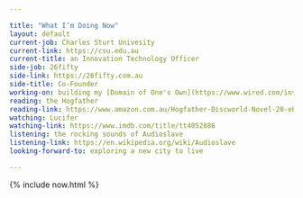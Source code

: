 ```yaml
---

title: "What I’m Doing Now"
layout: default
current-job: Charles Sturt Univesity
current-link: https://csu.edu.au
current-title: an Innovation Technology Officer
side-job: 26fifty
side-link: https://26fifty.com.au
side-title: Co-Founder
working-on: building my [Domain of One's Own](https://www.wired.com/insights/2012/07/a-domain-of-ones-own/) project
reading: the Hogfather
reading-link: https://www.amazon.com.au/Hogfather-Discworld-Novel-20-ebook/dp/B00354YA18/
watching: Lucifer
watching-link: https://www.imdb.com/title/tt4052886
listening: the rocking sounds of Audioslave
listening-link: https://en.wikipedia.org/wiki/Audioslave
looking-forward-to: exploring a new city to live

---
```


{% include now.html %}
